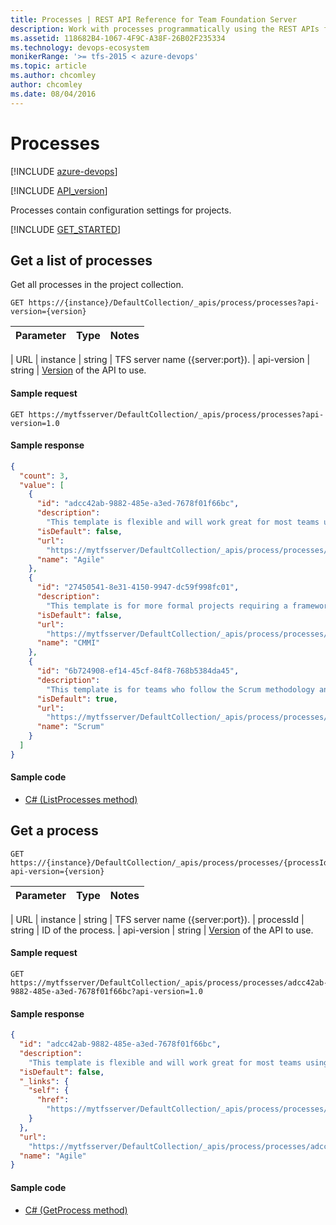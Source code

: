 ```yaml
---
title: Processes | REST API Reference for Team Foundation Server
description: Work with processes programmatically using the REST APIs for Team Foundation Server.
ms.assetid: 118682B4-1067-4F9C-A38F-26B02F235334
ms.technology: devops-ecosystem
monikerRange: '>= tfs-2015 < azure-devops'
ms.topic: article
ms.author: chcomley
author: chcomley
ms.date: 08/04/2016
---
```


# Processes

[!INCLUDE [azure-devops](../_data/azure-devops-message.md)]

[!INCLUDE [API_version](../_data/version.md)]

Processes contain configuration settings for projects.

[!INCLUDE [GET_STARTED](../_data/get-started.md)]

## Get a list of processes

<a name="getalistofprocesses" />
<a id="GetProcesses"></a>

Get all processes in the project collection.

```no-highlight
GET https://{instance}/DefaultCollection/_apis/process/processes?api-version={version}
```

| Parameter | Type | Notes |
| :-------- | :--- | :---- |


| URL
| instance | string | TFS server name ({server:port}).
| api-version | string | [Version](../../concepts/rest-api-versioning.md) of the API to use.

#### Sample request

```
GET https://mytfsserver/DefaultCollection/_apis/process/processes?api-version=1.0
```

#### Sample response

```json
{
  "count": 3,
  "value": [
    {
      "id": "adcc42ab-9882-485e-a3ed-7678f01f66bc",
      "description":
        "This template is flexible and will work great for most teams using Agile planning methods, including those practicing Scrum.",
      "isDefault": false,
      "url":
        "https://mytfsserver/DefaultCollection/_apis/process/processes/adcc42ab-9882-485e-a3ed-7678f01f66bc",
      "name": "Agile"
    },
    {
      "id": "27450541-8e31-4150-9947-dc59f998fc01",
      "description":
        "This template is for more formal projects requiring a framework for process improvement and an auditable record of decisions.",
      "isDefault": false,
      "url":
        "https://mytfsserver/DefaultCollection/_apis/process/processes/27450541-8e31-4150-9947-dc59f998fc01",
      "name": "CMMI"
    },
    {
      "id": "6b724908-ef14-45cf-84f8-768b5384da45",
      "description":
        "This template is for teams who follow the Scrum methodology and use Scrum terminology.",
      "isDefault": true,
      "url":
        "https://mytfsserver/DefaultCollection/_apis/process/processes/6b724908-ef14-45cf-84f8-768b5384da45",
      "name": "Scrum"
    }
  ]
}
```

#### Sample code

- [C# (ListProcesses method)](https://github.com/microsoft/azure-devops-dotnet-samples/blob/master/ClientLibrary/Samples/ProjectsAndTeams/ProcessesSample.cs#L13)

## Get a process

<a id="GetProcess"></a>

```no-highlight
GET https://{instance}/DefaultCollection/_apis/process/processes/{processId}?api-version={version}
```

| Parameter | Type | Notes |
| :-------- | :--- | :---- |


| URL
| instance | string | TFS server name ({server:port}).
| processId | string | ID of the process.
| api-version | string | [Version](../../concepts/rest-api-versioning.md) of the API to use.

#### Sample request

```
GET https://mytfsserver/DefaultCollection/_apis/process/processes/adcc42ab-9882-485e-a3ed-7678f01f66bc?api-version=1.0
```

#### Sample response

```json
{
  "id": "adcc42ab-9882-485e-a3ed-7678f01f66bc",
  "description":
    "This template is flexible and will work great for most teams using Agile planning methods, including those practicing Scrum.",
  "isDefault": false,
  "_links": {
    "self": {
      "href":
        "https://mytfsserver/DefaultCollection/_apis/process/processes/adcc42ab-9882-485e-a3ed-7678f01f66bc"
    }
  },
  "url":
    "https://mytfsserver/DefaultCollection/_apis/process/processes/adcc42ab-9882-485e-a3ed-7678f01f66bc",
  "name": "Agile"
}
```

#### Sample code

- [C# (GetProcess method)](https://github.com/microsoft/azure-devops-dotnet-samples/blob/master/ClientLibrary/Samples/ProjectsAndTeams/ProcessesSample.cs#L29)
